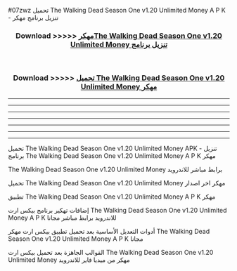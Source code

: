 #07zwz تحميل The Walking Dead Season One v1.20 Unlimited Money  A P K - تنزيل برنامج مهكر



<div align="center">
<h3>Download >>>>> <a href="https://runaway1.web.app/?sq=The Walking Dead Season One v1.20 Unlimited Money ">مهكرThe Walking Dead Season One v1.20 Unlimited Money  تنزيل برنامج</a></h3><br>

<h3>Download >>>>> <a href="https://runaway1.web.app/?sq=The Walking Dead Season One v1.20 Unlimited Money ">تحميل The Walking Dead Season One v1.20 Unlimited Money  مهكر</a></h3>
</div>


----------------------------------------------------------

----------------------------------------------------------

----------------------------------------------------------

----------------------------------------------------------

----------------------------------------------------------

----------------------------------------------------------

----------------------------------------------------------

تحميل The Walking Dead Season One v1.20 Unlimited Money  APK - تنزيل برنامج The Walking Dead Season One v1.20 Unlimited Money  A P K مهكر

The Walking Dead Season One v1.20 Unlimited Money  برابط مباشر للاندرويد

تحميل The Walking Dead Season One v1.20 Unlimited Money  مهكر اخر اصدار

تطبيق The Walking Dead Season One v1.20 Unlimited Money  A P K مهكر

إضافات تهكير برنامج بيكس ارت The Walking Dead Season One v1.20 Unlimited Money  A P K للاندرويد برابط مباشر مجانا

أدوات التعديل الأساسية بعد تحميل تطبيق بيكس ارت مهكر The Walking Dead Season One v1.20 Unlimited Money  A P K مجانا

القوالب الجاهزة بعد تحميل بيكس ارت The Walking Dead Season One v1.20 Unlimited Money  مهكر من ميديا فاير للاندرويد


